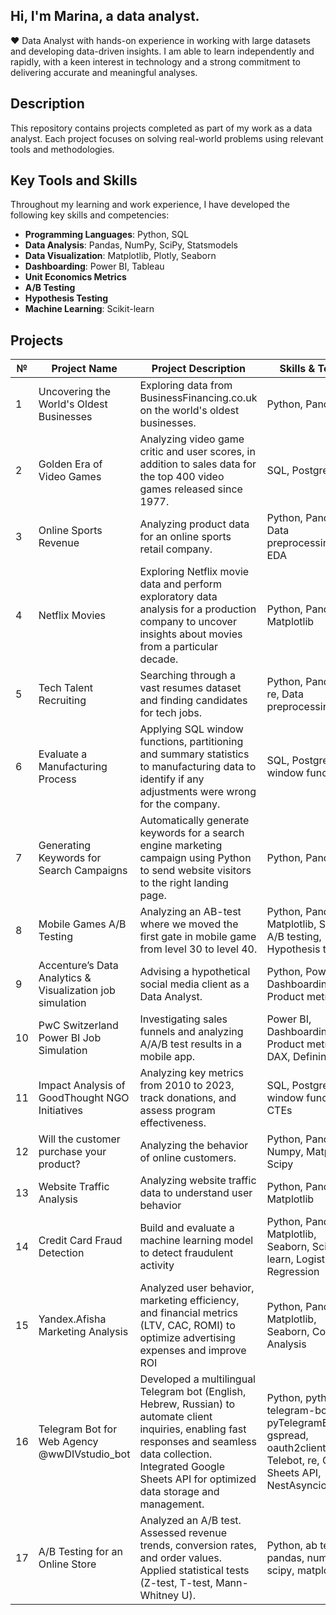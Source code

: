 ## Hi, I'm Marina, a data analyst.  
❤️ Data Analyst with hands-on experience in working with large datasets and developing data-driven insights. I am able to learn independently and rapidly, with a keen interest in technology and a strong commitment to delivering accurate and meaningful analyses.

## Description
This repository contains projects completed as part of my work as a data analyst. Each project focuses on solving real-world problems using relevant tools and methodologies.

## Key Tools and Skills
Throughout my learning and work experience, I have developed the following key skills and competencies:

- **Programming Languages**: Python, SQL
- **Data Analysis**: Pandas, NumPy, SciPy, Statsmodels
- **Data Visualization**: Matplotlib, Plotly, Seaborn
- **Dashboarding**: Power BI, Tableau
- **Unit Economics Metrics**
- **A/B Testing**
- **Hypothesis Testing**
- **Machine Learning**: Scikit-learn

## Projects

| №  | Project Name                                          | Project Description                                                                                                                                     | Skills & Tools                                                             |
|----|--------------------------------------------------------------|---------------------------------------------------------------------------------------------------------------------------------------------------------|----------------------------------------------------------------------------|
| 1  | Uncovering the World's Oldest Businesses                    | Exploring data from BusinessFinancing.co.uk on the world's oldest businesses.                                                                                                 | Python, Pandas                                                             |
| 2  | Golden Era of Video Games                                       | Analyzing video game critic and user scores, in addition to sales data for the top 400 video games released since 1977.                                                       | SQL, PostgreSQL                                         |
| 3  | Online Sports Revenue                                   | Analyzing product data for an online sports retail company.                        | Python, Pandas, Data preprocessing, EDA     |
| 4  | Netflix Movies                              | Exploring Netflix movie data and perform exploratory data analysis for a production company to uncover insights about movies from a particular decade.             | Python, Pandas, Matplotlib |
| 5  |Tech Talent Recruiting                         | Searching through a vast resumes dataset and finding candidates for tech jobs.                                                | Python, Pandas, re, Data preprocessing   |
| 6  | Evaluate a Manufacturing Process                                                    | Applying SQL window functions, partitioning and summary statistics to manufacturing data to identify if any adjustments were wrong for the company.                                                 | SQL, PostgreSQL, window functions                                                            |
| 7  | Generating Keywords for Search Campaigns           | Automatically generate keywords for a search engine marketing campaign using Python to send website visitors to the right landing page.                        | Python, Pandas        |
| 8  | Mobile Games A/B Testing                                                 | Analyzing an AB-test where we moved the first gate in mobile game from level 30 to level 40.                                      | Python, Pandas, Matplotlib, SciPy, A/B testing, Hypothesis testing                                                              |
| 9  | Accenture’s Data Analytics & Visualization job simulation                                     | Advising a hypothetical social media client as a Data Analyst.                                                       | Python, Power BI, Dashboarding, Product metrics          |
| 10 | PwC Switzerland Power BI Job Simulation                      | Investigating sales funnels and analyzing A/A/B test results in a mobile app.                                                                            | Power BI, Dashboarding, Product metrics, DAX, Defining KPIs    |
| 11 | Impact Analysis of GoodThought NGO Initiatives                      | Analyzing key metrics from 2010 to 2023, track donations, and assess program effectiveness.                                                                            | SQL, PostgreSQL, window functions, CTEs    |
| 12 | Will the customer purchase your product?                      | Analyzing the behavior of online customers.                                                                            | Python, Pandas, Numpy, Matplotlib, Scipy     |
| 13 | Website Traffic Analysis                      | Analyzing website traffic data to understand user behavior                                                                            | Python, Pandas, Matplotlib     |
| 14 | Credit Card Fraud Detection                   | Build and evaluate a machine learning model to detect fraudulent activity                                                                           | Python, Pandas, Matplotlib, Seaborn, Scikit-learn, Logistic Regression     |
| 15 | Yandex.Afisha Marketing Analysis                   | Analyzed user behavior, marketing efficiency, and financial metrics (LTV, CAC, ROMI) to optimize advertising expenses and improve ROI                                                                           | Python, Pandas, Matplotlib, Seaborn, Cohort Analysis     |
| 16 | Telegram Bot for Web Agency @wwDIVstudio_bot                   | Developed a multilingual Telegram bot (English, Hebrew, Russian) to automate client inquiries, enabling fast responses and seamless data collection. Integrated Google Sheets API for optimized data storage and management.                                                                       | Python, python-telegram-bot, pyTelegramBotAPI, gspread, oauth2client, Telebot, re, Google Sheets API,  NestAsyncio     |
| 17 | A/B Testing for an Online Store                   | Analyzed an A/B test. Assessed revenue trends, conversion rates, and order values. Applied statistical tests (Z-test, T-test, Mann-Whitney U).                                                                        | Python, ab test,  pandas, numpy, scipy, matplotlib    |

